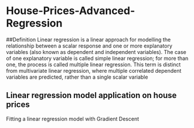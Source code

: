 # House-Prices-Advanced-Regression
##Definition
Linear regression is a linear approach for modelling the relationship between a scalar response and one or more explanatory variables (also known as dependent and independent variables). The case of one explanatory variable is called simple linear regression; for more than one, the process is called multiple linear regression. This term is distinct from multivariate linear regression, where multiple correlated dependent variables are predicted, rather than a single scalar variable

## Linear regression model application on house prices
Fitting a linear regression model with Gradient Descent
